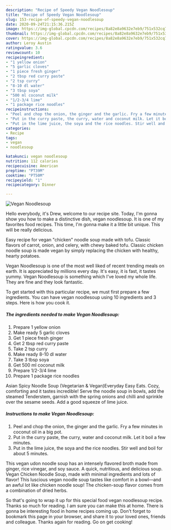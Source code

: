 ```yaml
---
description: "Recipe of Speedy Vegan Noodlesoup"
title: "Recipe of Speedy Vegan Noodlesoup"
slug: 153-recipe-of-speedy-vegan-noodlesoup
date: 2020-09-24T21:15:36.215Z
image: https://img-global.cpcdn.com/recipes/8a82e8a9632e7eb9/751x532cq70/vegan-noodlesoup-recipe-main-photo.jpg
thumbnail: https://img-global.cpcdn.com/recipes/8a82e8a9632e7eb9/751x532cq70/vegan-noodlesoup-recipe-main-photo.jpg
cover: https://img-global.cpcdn.com/recipes/8a82e8a9632e7eb9/751x532cq70/vegan-noodlesoup-recipe-main-photo.jpg
author: Leroy Austin
ratingvalue: 3.6
reviewcount: 10
recipeingredient:
- "1 yellow onion"
- "5 garlic cloves"
- "1 piece fresh ginger"
- "2 tbsp red curry paste"
- "2 tsp curry"
- "8-10 dl water"
- "3 tbsp soya"
- "500 ml coconut milk"
- "1/2-3/4 lime"
- "1 package rice noodles"
recipeinstructions:
- "Peel and chop the onion, the ginger and the garlic. Fry a few minutes in coconut oil in a big pot."
- "Put in the curry paste, the curry, water and coconut milk. Let it boil a few minutes."
- "Put in the lime juice, the soya and the rice noodles. Stir well and boil for about 5 minutes."
categories:
- Recipe
tags:
- vegan
- noodlesoup

katakunci: vegan noodlesoup 
nutrition: 112 calories
recipecuisine: American
preptime: "PT39M"
cooktime: "PT50M"
recipeyield: "1"
recipecategory: Dinner

---
```



![Vegan Noodlesoup](https://img-global.cpcdn.com/recipes/8a82e8a9632e7eb9/751x532cq70/vegan-noodlesoup-recipe-main-photo.jpg)

Hello everybody, it's Drew, welcome to our recipe site. Today, I'm gonna show you how to make a distinctive dish, vegan noodlesoup. It is one of my favorites food recipes. This time, I'm gonna make it a little bit unique. This will be really delicious.

Easy recipe for vegan &#34;chicken&#34; noodle soup made with tofu. Classic flavors of carrot, onion, and celery, with chewy baked tofu. Classic chicken noodle soup is made vegan by simply replacing the chicken with healthy, hearty potatoes.

Vegan Noodlesoup is one of the most well liked of recent trending meals on earth. It is appreciated by millions every day. It's easy, it is fast, it tastes yummy. Vegan Noodlesoup is something which I've loved my whole life. They are fine and they look fantastic.


To get started with this particular recipe, we must first prepare a few ingredients. You can have vegan noodlesoup using 10 ingredients and 3 steps. Here is how you cook it.

<!--inarticleads1-->

##### The ingredients needed to make Vegan Noodlesoup:

1. Prepare 1 yellow onion
1. Make ready 5 garlic cloves
1. Get 1 piece fresh ginger
1. Get 2 tbsp red curry paste
1. Take 2 tsp curry
1. Make ready 8-10 dl water
1. Take 3 tbsp soya
1. Get 500 ml coconut milk
1. Prepare 1/2-3/4 lime
1. Prepare 1 package rice noodles


Asian Spicy Noodle Soup (Vegetarian &amp; Vegan)Everyday Easy Eats. Cozy, comforting and it tastes incredible! Serve the noodle soup in bowls, add the steamed Tenderstem, garnish with the spring onions and chilli and sprinkle over the sesame seeds. Add a good squeeze of lime juice. 

<!--inarticleads2-->

##### Instructions to make Vegan Noodlesoup:

1. Peel and chop the onion, the ginger and the garlic. Fry a few minutes in coconut oil in a big pot.
1. Put in the curry paste, the curry, water and coconut milk. Let it boil a few minutes.
1. Put in the lime juice, the soya and the rice noodles. Stir well and boil for about 5 minutes.


This vegan udon noodle soup has an intensely flavored broth made from ginger, rice vinegar, and soy sauce. A quick, nutritious, and delicious soup. Vegan Chicken Noodle Soup, made with minimal ingredients and lots of flavor! This luscious vegan noodle soup tastes like comfort in a bowl—and an awful lot like chicken noodle soup! The chicken-soup flavor comes from a combination of dried herbs. 

So that's going to wrap it up for this special food vegan noodlesoup recipe. Thanks so much for reading. I am sure you can make this at home. There is gonna be interesting food in home recipes coming up. Don't forget to bookmark this page in your browser, and share it to your loved ones, friends and colleague. Thanks again for reading. Go on get cooking!
